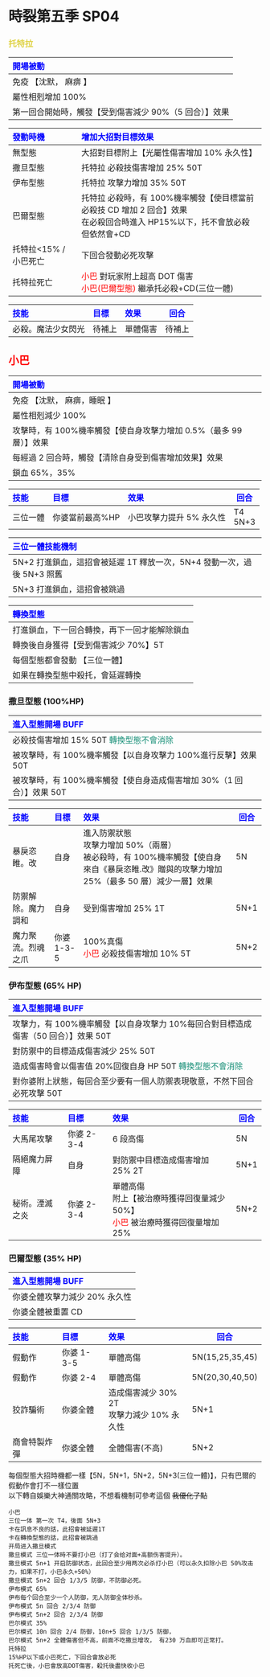 # 時裂第五季 SP04

### <span style="color:#DFD244">托特拉</span>

| <span style="color:blue">開場被動</span>               |
| :----------------------------------------------------- |
| 免疫 【沈默， 麻痹 】                                  |
| 屬性相剋增加 100%                                      |
| 第一回合開始時，觸發【受到傷害減少 90%（5 回合）】效果 |

| <span style="color:blue"> 發動時機 </span> | <span style="color:blue"> 增加大招對目標效果</span>                                                                                  |
| :----------------------------------------- | :----------------------------------------------------------------------------------------------------------------------------------- |
| 無型態                                     | 大招對目標附上【光屬性傷害增加 10% 永久性】                                                                                          |
| 撒旦型態                                   | 托特拉 必殺技傷害增加 25% 50T                                                                                                        |
| 伊布型態                                   | 托特拉 攻擊力增加 35% 50T                                                                                                            |
| 巴爾型態                                   | 托特拉 必殺時，有 100%機率觸發【使目標當前必殺技 CD 增加 2 回合】效果<br>在必殺回合時進入 HP15%以下，托不會放必殺但依然會+CD         |
| 托特拉<15% / 小巴死亡                      | 下回合發動必死攻擊                                                                                                                   |
| 托特拉死亡                                 | <span style="color:red">小巴</span> 對玩家附上超高 DOT 傷害<br><span style="color:red">小巴(巴爾型態)</span> 繼承托必殺+CD(三位一體) |

| <span style="color:blue"> 技能</span> | <span style="color:blue"> 目標</span> | <span style="color:blue"> 效果</span> | <span style="color:blue"> 回合 </span> |
| :------------------------------------ | :------------------------------------ | :------------------------------------ | -------------------------------------- |
| 必殺。魔法少女閃光                    | 待補上                                | 單體傷害                              | 待補上                                 |

## <span style="color:red">小巴</span>

| <span style="color:blue"> 開場被動 </span>                         |
| :----------------------------------------------------------------- |
| 免疫 【沈默， 麻痹，睡眠 】                                        |
| 屬性相剋減少 100%                                                  |
| 攻擊時，有 100%機率觸發【使自身攻擊力增加 0.5%（最多 99 層）】效果 |
| 每經過 2 回合時，觸發【清除自身受到傷害增加效果】效果              |
| 鎖血 65%，35%                                                      |

| <span style="color:blue"> 技能</span> | <span style="color:blue"> 目標</span> | <span style="color:blue"> 效果</span> | <span style="color:blue"> 回合 </span> |
| :------------------------------------ | :------------------------------------ | :------------------------------------ | -------------------------------------- |
| 三位一體                              | 你婆當前最高%HP                       | 小巴攻擊力提升 5% 永久性              | T4<br>5N+3                             |

| <span style="color:blue"> 三位一體技能機制 </span>                     |
| :--------------------------------------------------------------------- |
| 5N+2 打進鎖血，這招會被延遲 1T 釋放一次，5N+4 發動一次，過後 5N+3 照舊 |
| 5N+3 打進鎖血，這招會被跳過                                            |

| <span style="color:blue"> 轉換型態 </span>   |
| :------------------------------------------- |
| 打進鎖血，下一回合轉換，再下一回才能解除鎖血 |
| 轉換後自身獲得【受到傷害減少 70%】5T         |
| 每個型態都會發動 【三位一體】                |
| 如果在轉換型態中殺托，會延遲轉換             |

### 撒旦型態 (100%HP)

| <span style="color:blue"> 進入型態開場 BUFF </span>                        |
| :------------------------------------------------------------------------- |
| 必殺技傷害增加 15% 50T <span style="color:#138D75">轉換型態不會消除</span> |
| 被攻擊時，有 100%機率觸發【以自身攻擊力 100%進行反擊】效果 50T             |
| 被攻擊時，有 100%機率觸發【使自身造成傷害增加 30%（1 回合）】效果 50T      |

| <span style="color:blue"> 技能</span> | <span style="color:blue"> 目標</span> | <span style="color:blue"> 效果</span>                                                                                                          | <span style="color:blue"> 回合 </span> |
| :------------------------------------ | :------------------------------------ | :--------------------------------------------------------------------------------------------------------------------------------------------- | -------------------------------------- |
| 暴戾恣睢。改                          | 自身                                  | 進入防禦狀態<br>攻擊力增加 50%（兩層）<br>被必殺時，有 100%機率觸發【使自身來自《暴戾恣睢.改》贈與的攻擊力增加 25%（最多 50 層）減少一層】效果 | 5N                                     |
| 防禦解除。魔力調和                    | 自身                                  | 受到傷害增加 25% 1T                                                                                                                            | 5N+1                                   |
| 魔力聚流。烈魂之爪                    | 你婆 1-3-5                            | 100%真傷<br><span style="color:red">小巴</span> 必殺技傷害增加 10% 5T                                                                          | 5N+2                                   |

### 伊布型態 (65% HP)

| <span style="color:blue"> 進入型態開場 BUFF </span>                                         |
| :------------------------------------------------------------------------------------------ |
| 攻擊力，有 100%機率觸發【以自身攻擊力 10%每回合對目標造成傷害（50 回合）】效果 50T          |
| 對防禦中的目標造成傷害減少 25% 50T                                                          |
| 造成傷害時會以傷害值 20%回復自身 HP 50T <span style="color:#138D75">轉換型態不會消除</span> |
| 對你婆附上狀態，每回合至少要有一個人防禦表現敬意，不然下回合必死攻擊 50T                    |

| <span style="color:blue"> 技能</span> | <span style="color:blue"> 目標</span> | <span style="color:blue"> 效果</span>                                                                            | <span style="color:blue"> 回合 </span> |
| :------------------------------------ | :------------------------------------ | :--------------------------------------------------------------------------------------------------------------- | -------------------------------------- |
| 大馬尾攻擊                            | 你婆 2-3-4                            | 6 段高傷                                                                                                         | 5N                                     |
| 隔絕魔力屏障                          | 自身                                  | 對防禦中目標造成傷害增加 25% 2T                                                                                  | 5N+1                                   |
| 秘術。湮滅之炎                        | 你婆 2-3-4                            | 單體高傷<br>附上【被治療時獲得回復量減少 50%】<br><span style="color:red">小巴</span> 被治療時獲得回復量增加 25% | 5N+2                                   |

### 巴爾型態 (35% HP)

| <span style="color:blue"> 進入型態開場 BUFF </span> |
| :-------------------------------------------------- |
| 你婆全體攻擊力減少 20% 永久性                       |
| 你婆全體被重置 CD                                   |

| <span style="color:blue"> 技能</span> | <span style="color:blue"> 目標</span> | <span style="color:blue"> 效果</span>        | <span style="color:blue"> 回合 </span> |
| :------------------------------------ | :------------------------------------ | :------------------------------------------- | -------------------------------------- |
| 假動作                                | 你婆 1-3-5                            | 單體高傷                                     | 5N(15,25,35,45)                        |
| 假動作                                | 你婆 2-4                              | 單體高傷                                     | 5N(20,30,40,50)                        |
| 狡詐騙術                              | 你婆全體                              | 造成傷害減少 30% 2T<br>攻擊力減少 10% 永久性 | 5N+1                                   |
| 商會特製炸彈                          | 你婆全體                              | 全體傷害(不高)                               | 5N+2                                   |

每個型態大招時機都一樣【5N，5N+1，5N+2，5N+3(三位一體)】，只有巴爾的假動作會打不一樣位置
<br>以下轉自娛樂大神通關攻略，不想看機制可參考這個 ~~我優化了點~~

```
小巴
三位一体 第一次 T4，後面 5N+3
卡在訊息不良的話，此招會被延遲1T
卡在轉換型態的話，此招會被跳過
开局进入撒旦模式
撒旦模式 三位一体時不要打小巴（打了会给对面+高额伤害提升）。
撒旦模式 5n+1 开启防御状态，此回合至少用两次必杀打小巴（可以永久扣除小巴 50%攻击力，如果不打，小巴永久+50%）
撒旦模式 5n+2 回合 1/3/5 防御，不防御必死。
伊布模式 65%
伊布每个回合至少一个人防御，无人防御全体秒杀。
伊布模式 5n 回合 2/3/4 防御
伊布模式 5n+2 回合 2/3/4 防御
巴尔模式 35%
巴尔模式 10n 回合 2/4 防御，10n+5 回合 1/3/5 防御，
巴尔模式 5n+2 全體傷害但不高，前面不吃撒旦增攻， 有230 万血即可正常打。
托特拉
15%HP以下或小巴死亡，下回合會放必死
托死亡後，小巴會放高DOT傷害，殺托後盡快收小巴
```
